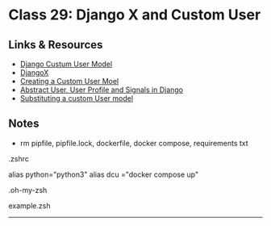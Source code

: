 # Class 29: Django X and Custom User

## Links & Resources

- [Django Custum User Model](https://learndjango.com/tutorials/django-custom-user-model)
- [DjangoX](https://github.com/wsvincent/djangox)
- [Creating a Custom User Moel](https://www.youtube.com/watch?v=eCeRC7E8Z7Y&t=59s)
- [Abstract User, User Profile and Signals in Django](https://www.youtube.com/watch?v=EudKs1HPUfE)
- [Substituting a custom User model](https://docs.djangoproject.com/en/3.0/topics/auth/customizing/#auth-custom-user)

## Notes

- rm pipfile, pipfile.lock, dockerfile, docker compose, requirements txt

.zshrc

alias python="python3"
alias dcu ="docker compose up"

.oh-my-zsh

example.zsh

<hr>